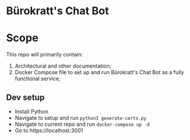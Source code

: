 # Bürokratt's Chat Bot

# Scope

This repo will primarily contain:

1. Architectural and other documentation;
2. Docker Compose file to set up and run Bürokratt's Chat Bot as a fully functional service;

## Dev setup

- Install Python
- Navigate to setup and run `python3 generate-certs.py`
- Navigate to current repo and run `docker-compose up -d`
- Go to https://localhost:3001
